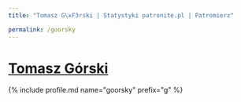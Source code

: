 ```yaml
---
title: "Tomasz G\xF3rski | Statystyki patronite.pl | Patromierz"

permalink: /goorsky
---
```


# [Tomasz Górski](https://patronite.pl/goorsky)

{% include profile.md name="goorsky" prefix="g" %}
